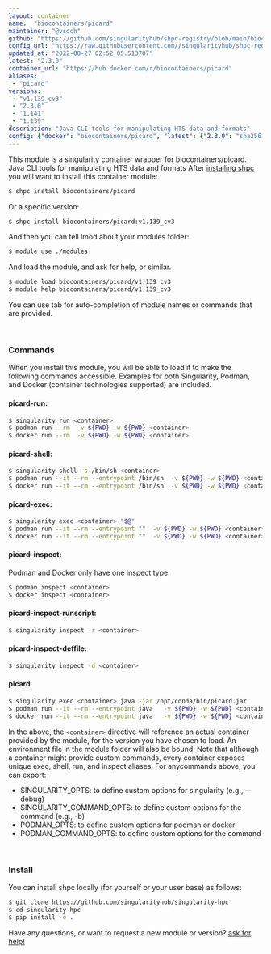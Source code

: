 ```yaml
---
layout: container
name:  "biocontainers/picard"
maintainer: "@vsoch"
github: "https://github.com/singularityhub/shpc-registry/blob/main/biocontainers/picard/container.yaml"
config_url: "https://raw.githubusercontent.com//singularityhub/shpc-registry/main/biocontainers/picard/container.yaml"
updated_at: "2022-08-27 02:52:05.513707"
latest: "2.3.0"
container_url: "https://hub.docker.com/r/biocontainers/picard"
aliases:
 - "picard"
versions:
 - "v1.139_cv3"
 - "2.3.0"
 - "1.141"
 - "1.139"
description: "Java CLI tools for manipulating HTS data and formats"
config: {"docker": "biocontainers/picard", "latest": {"2.3.0": "sha256:5e1bc7788a3aa1329e59821e3f89b5bb209372926a67ed1a95f7b9a71350e2be"}, "tags": {"v1.139_cv3": "sha256:05a6dd401d47c930191fa8c017b2cf60c099c4da236f134586a2f3610e426229", "2.3.0": "sha256:5e1bc7788a3aa1329e59821e3f89b5bb209372926a67ed1a95f7b9a71350e2be", "1.141": "sha256:675128282859c9edf1c8679478c828a48d980a4e73b95abba6a087d315d01cfc", "1.139": "sha256:4ef7e76d7cae7ffe804a304377adba870de777b81e90c1e6f5c822280e0243ca"}, "filter": ["v*"], "maintainer": "@vsoch", "url": "https://hub.docker.com/r/biocontainers/picard", "description": "Java CLI tools for manipulating HTS data and formats", "aliases": {"picard": "java -jar /opt/conda/bin/picard.jar"}}
---
```


This module is a singularity container wrapper for biocontainers/picard.
Java CLI tools for manipulating HTS data and formats
After [installing shpc](#install) you will want to install this container module:


```bash
$ shpc install biocontainers/picard
```

Or a specific version:

```bash
$ shpc install biocontainers/picard:v1.139_cv3
```

And then you can tell lmod about your modules folder:

```bash
$ module use ./modules
```

And load the module, and ask for help, or similar.

```bash
$ module load biocontainers/picard/v1.139_cv3
$ module help biocontainers/picard/v1.139_cv3
```

You can use tab for auto-completion of module names or commands that are provided.

<br>

### Commands

When you install this module, you will be able to load it to make the following commands accessible.
Examples for both Singularity, Podman, and Docker (container technologies supported) are included.

#### picard-run:

```bash
$ singularity run <container>
$ podman run --rm  -v ${PWD} -w ${PWD} <container>
$ docker run --rm  -v ${PWD} -w ${PWD} <container>
```

#### picard-shell:

```bash
$ singularity shell -s /bin/sh <container>
$ podman run --it --rm --entrypoint /bin/sh  -v ${PWD} -w ${PWD} <container>
$ docker run --it --rm --entrypoint /bin/sh  -v ${PWD} -w ${PWD} <container>
```

#### picard-exec:

```bash
$ singularity exec <container> "$@"
$ podman run --it --rm --entrypoint ""  -v ${PWD} -w ${PWD} <container> "$@"
$ docker run --it --rm --entrypoint ""  -v ${PWD} -w ${PWD} <container> "$@"
```

#### picard-inspect:

Podman and Docker only have one inspect type.

```bash
$ podman inspect <container>
$ docker inspect <container>
```

#### picard-inspect-runscript:

```bash
$ singularity inspect -r <container>
```

#### picard-inspect-deffile:

```bash
$ singularity inspect -d <container>
```


#### picard
       
```bash
$ singularity exec <container> java -jar /opt/conda/bin/picard.jar
$ podman run --it --rm --entrypoint java   -v ${PWD} -w ${PWD} <container> -c "-jar /opt/conda/bin/picard.jar $@"
$ docker run --it --rm --entrypoint java   -v ${PWD} -w ${PWD} <container> -c "-jar /opt/conda/bin/picard.jar $@"
```



In the above, the `<container>` directive will reference an actual container provided
by the module, for the version you have chosen to load. An environment file in the
module folder will also be bound. Note that although a container
might provide custom commands, every container exposes unique exec, shell, run, and
inspect aliases. For anycommands above, you can export:

 - SINGULARITY_OPTS: to define custom options for singularity (e.g., --debug)
 - SINGULARITY_COMMAND_OPTS: to define custom options for the command (e.g., -b)
 - PODMAN_OPTS: to define custom options for podman or docker
 - PODMAN_COMMAND_OPTS: to define custom options for the command

<br>
  
### Install

You can install shpc locally (for yourself or your user base) as follows:

```bash
$ git clone https://github.com/singularityhub/singularity-hpc
$ cd singularity-hpc
$ pip install -e .
```

Have any questions, or want to request a new module or version? [ask for help!](https://github.com/singularityhub/singularity-hpc/issues)